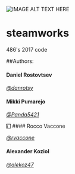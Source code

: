 ![IMAGE ALT TEXT HERE](https://i.ytimg.com/vi/EMiNmJW7enI/maxresdefault.jpg)

# steamworks
486's 2017 code

##Authors:

#### Daniel Rostovtsev

[*@danrotsy*](https://github.com/danrotsy)

#### Mikki Pumarejo

[*@Panda5421*](https://github.com/Panda5421)

<img src="https://avatars0.githubusercontent.com/u/25404382?v=3&s=460"
alt="IMAGE ALT TEXT HERE" width="10" height="10" border="1" /></a> #### Rocco Vaccone

[*@rvaccone*](https://github.com/rvaccone)

#### Alexander Koziol

[*@alekoz47*](https://github.com/alekoz47)
